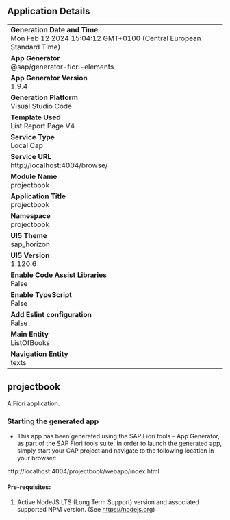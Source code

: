 ## Application Details
|               |
| ------------- |
|**Generation Date and Time**<br>Mon Feb 12 2024 15:04:12 GMT+0100 (Central European Standard Time)|
|**App Generator**<br>@sap/generator-fiori-elements|
|**App Generator Version**<br>1.9.4|
|**Generation Platform**<br>Visual Studio Code|
|**Template Used**<br>List Report Page V4|
|**Service Type**<br>Local Cap|
|**Service URL**<br>http://localhost:4004/browse/
|**Module Name**<br>projectbook|
|**Application Title**<br>projectbook|
|**Namespace**<br>projectbook|
|**UI5 Theme**<br>sap_horizon|
|**UI5 Version**<br>1.120.6|
|**Enable Code Assist Libraries**<br>False|
|**Enable TypeScript**<br>False|
|**Add Eslint configuration**<br>False|
|**Main Entity**<br>ListOfBooks|
|**Navigation Entity**<br>texts|

## projectbook

A Fiori application.

### Starting the generated app

-   This app has been generated using the SAP Fiori tools - App Generator, as part of the SAP Fiori tools suite.  In order to launch the generated app, simply start your CAP project and navigate to the following location in your browser:

http://localhost:4004/projectbook/webapp/index.html

#### Pre-requisites:

1. Active NodeJS LTS (Long Term Support) version and associated supported NPM version.  (See https://nodejs.org)


